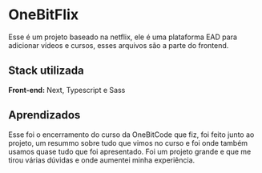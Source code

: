 # OneBitFlix

Esse é um projeto baseado na netflix, ele é uma plataforma EAD para adicionar vídeos e cursos, esses arquivos são a parte do frontend.


## Stack utilizada

**Front-end:** Next, Typescript e Sass


## Aprendizados

Esse foi o encerramento do curso da OneBitCode que fiz, foi feito junto ao projeto, um resummo sobre tudo que vimos no curso e foi onde também usamos quase tudo que foi apresentado. Foi um projeto grande e que me tirou várias dúvidas e onde aumentei minha experiência.

